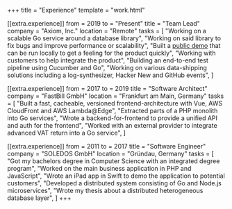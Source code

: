 +++
title = "Experience"
template = "work.html"

[[extra.experience]]
from = 2019
to = "Present"
title = "Team Lead"
company = "Axiom, Inc."
location = "Remote"
tasks = [
  "Working on a scalable Go service around a database library",
  "Working on said library to fix bugs and improve performance or scalability",
  "Built a [public demo](https://github.com/axiomhq/axiom-demo) that can be run locally to get a feeling for the product quickly",
  "Working with customers to help integrate the product",
  "Building an end-to-end test pipeline using Cucumber and Go",
  "Working on various data-shipping solutions including a log-synthesizer, Hacker New and GitHub events",
]

[[extra.experience]]
from = 2017
to = 2019
title = "Software Architect"
company = "FastBill GmbH"
location = "Frankfurt am Main, Germany"
tasks = [
  "Built a fast, cacheable, versioned frontend-architecture with Vue, AWS CloudFront and AWS Lambda@Edge",
  "Extracted parts of a PHP monolith into Go services",
  "Wrote a backend-for-frontend to provide a unified API and auth for the frontend",
  "Worked with an external provider to integrate advanced VAT return into a Go service",
]

[[extra.experience]]
from = 2011
to = 2017
title = "Software Engineer"
company = "SOLEDOS GmbH"
location = "Gründau, Germany"
tasks = [
  "Got my bachelors degree in Computer Science with an integrated degree program",
  "Worked on the main business application in PHP and JavaScript",
  "Wrote an iPad app in Swift to demo the application to potential customers",
  "Developed a distributed system consisting of Go and Node.js microservices",
  "Wrote my thesis about a distributed heterogeneous database layer",
]
+++
